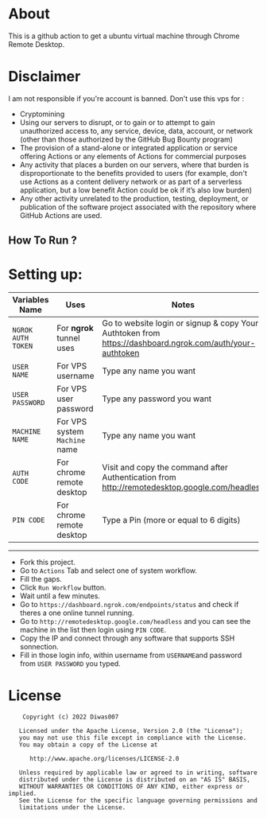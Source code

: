 # About
This is a github action to get a ubuntu virtual machine through Chrome Remote Desktop.

# Disclaimer
I am not responsible if you're account is banned. 
Don't use this vps for :
* Cryptomining
* Using our servers to disrupt, or to gain or to attempt to gain unauthorized access to, any service, device, data, account, or network (other than those authorized by the GitHub Bug Bounty program)
* The provision of a stand-alone or integrated application or service offering Actions or any elements of Actions for commercial purposes
* Any activity that places a burden on our servers, where that burden is disproportionate to the benefits provided to users (for example, don't use Actions as a content delivery network or as part of a serverless application, but a low benefit Action could be ok if it’s also low burden)
* Any other activity unrelated to the production, testing, deployment, or publication of the software project associated with the repository where GitHub Actions are used.

## How To Run ?

# Setting up:

Variables Name | Uses | Notes
----- | ----- | -----
`NGROK AUTH TOKEN` | For **ngrok** tunnel uses | Go to website login or signup & copy Your Authtoken from https://dashboard.ngrok.com/auth/your-authtoken
`USER NAME` | For VPS username | Type any name you want
`USER PASSWORD` | For VPS user password | Type any password you want
`MACHINE NAME` | For VPS system `Machine` name | Type any name you want
`AUTH CODE` | For chrome remote desktop | Visit and copy the command after Authentication from http://remotedesktop.google.com/headless
`PIN CODE` | For chrome remote desktop | Type a Pin (more or equal to 6 digits)
***

* Fork this project.
* Go to `Actions` Tab and select one of system workflow.
* Fill the gaps.
* Click `Run Workflow` button.
* Wait until a few minutes.
* Go to `https://dashboard.ngrok.com/endpoints/status` and check if theres a one online tunnel running.
* Go to `http://remotedesktop.google.com/headless` and you can see the machine in the list then login using `PIN CODE`.
* Copy the IP and connect through any software that supports SSH sonnection.
* Fill in those login info, within username from `USERNAME`and password from `USER PASSWORD` you typed.

# License

        Copyright (c) 2022 Diwas007

       Licensed under the Apache License, Version 2.0 (the "License");
       you may not use this file except in compliance with the License.
       You may obtain a copy of the License at

          http://www.apache.org/licenses/LICENSE-2.0

       Unless required by applicable law or agreed to in writing, software
       distributed under the License is distributed on an "AS IS" BASIS,
       WITHOUT WARRANTIES OR CONDITIONS OF ANY KIND, either express or implied.
       See the License for the specific language governing permissions and
       limitations under the License.
